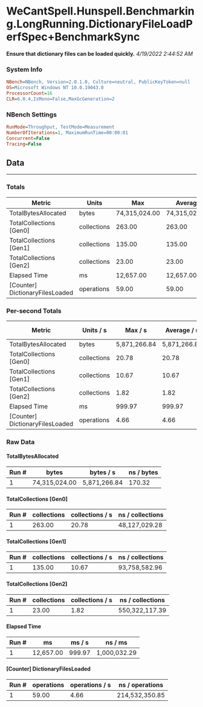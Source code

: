 ﻿# WeCantSpell.Hunspell.Benchmarking.LongRunning.DictionaryFileLoadPerfSpec+BenchmarkSync
__Ensure that dictionary files can be loaded quickly.__
_4/19/2022 2:44:52 AM_
### System Info
```ini
NBench=NBench, Version=2.0.1.0, Culture=neutral, PublicKeyToken=null
OS=Microsoft Windows NT 10.0.19043.0
ProcessorCount=16
CLR=6.0.4,IsMono=False,MaxGcGeneration=2
```

### NBench Settings
```ini
RunMode=Throughput, TestMode=Measurement
NumberOfIterations=1, MaximumRunTime=00:00:01
Concurrent=False
Tracing=False
```

## Data
-------------------

### Totals
|          Metric |           Units |             Max |         Average |             Min |          StdDev |
|---------------- |---------------- |---------------- |---------------- |---------------- |---------------- |
|TotalBytesAllocated |           bytes |   74,315,024.00 |   74,315,024.00 |   74,315,024.00 |            0.00 |
|TotalCollections [Gen0] |     collections |          263.00 |          263.00 |          263.00 |            0.00 |
|TotalCollections [Gen1] |     collections |          135.00 |          135.00 |          135.00 |            0.00 |
|TotalCollections [Gen2] |     collections |           23.00 |           23.00 |           23.00 |            0.00 |
|    Elapsed Time |              ms |       12,657.00 |       12,657.00 |       12,657.00 |            0.00 |
|[Counter] DictionaryFilesLoaded |      operations |           59.00 |           59.00 |           59.00 |            0.00 |

### Per-second Totals
|          Metric |       Units / s |         Max / s |     Average / s |         Min / s |      StdDev / s |
|---------------- |---------------- |---------------- |---------------- |---------------- |---------------- |
|TotalBytesAllocated |           bytes |    5,871,266.84 |    5,871,266.84 |    5,871,266.84 |            0.00 |
|TotalCollections [Gen0] |     collections |           20.78 |           20.78 |           20.78 |            0.00 |
|TotalCollections [Gen1] |     collections |           10.67 |           10.67 |           10.67 |            0.00 |
|TotalCollections [Gen2] |     collections |            1.82 |            1.82 |            1.82 |            0.00 |
|    Elapsed Time |              ms |          999.97 |          999.97 |          999.97 |            0.00 |
|[Counter] DictionaryFilesLoaded |      operations |            4.66 |            4.66 |            4.66 |            0.00 |

### Raw Data
#### TotalBytesAllocated
|           Run # |           bytes |       bytes / s |      ns / bytes |
|---------------- |---------------- |---------------- |---------------- |
|               1 |   74,315,024.00 |    5,871,266.84 |          170.32 |

#### TotalCollections [Gen0]
|           Run # |     collections | collections / s |ns / collections |
|---------------- |---------------- |---------------- |---------------- |
|               1 |          263.00 |           20.78 |   48,127,029.28 |

#### TotalCollections [Gen1]
|           Run # |     collections | collections / s |ns / collections |
|---------------- |---------------- |---------------- |---------------- |
|               1 |          135.00 |           10.67 |   93,758,582.96 |

#### TotalCollections [Gen2]
|           Run # |     collections | collections / s |ns / collections |
|---------------- |---------------- |---------------- |---------------- |
|               1 |           23.00 |            1.82 |  550,322,117.39 |

#### Elapsed Time
|           Run # |              ms |          ms / s |         ns / ms |
|---------------- |---------------- |---------------- |---------------- |
|               1 |       12,657.00 |          999.97 |    1,000,032.29 |

#### [Counter] DictionaryFilesLoaded
|           Run # |      operations |  operations / s | ns / operations |
|---------------- |---------------- |---------------- |---------------- |
|               1 |           59.00 |            4.66 |  214,532,350.85 |



